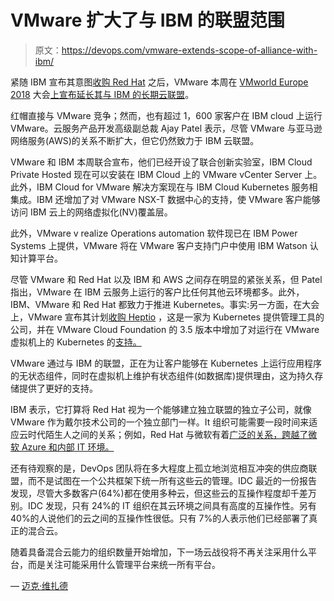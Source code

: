 # VMware 扩大了与 IBM 的联盟范围

> 原文：<https://devops.com/vmware-extends-scope-of-alliance-with-ibm/>

紧随 IBM 宣布其意图[收购 Red Hat](https://devops.com/how-ibms-34b-bid-for-red-hat-will-spur-devops-adoption/) 之后，VMware 本周在 [VMworld Europe 2018](https://www.vmworld.com/en/europe/index.html) 大会[上宣布延长其与 IBM 的长期云联盟](https://www.vmware.com/company/news/releases/vmw-newsfeed.IBM-and-VMware-Advance-Partnership-to-Accelerate-Enterprise-Hybrid-Cloud-Adoption-and-Digital-Transformation.1645721.html)。

红帽直接与 VMware 竞争；然而，也有超过 1，600 家客户在 IBM cloud 上运行 VMware。云服务产品开发高级副总裁 Ajay Patel 表示，尽管 VMware 与亚马逊网络服务(AWS)的关系不断扩大，但它仍然致力于 IBM 云联盟。

VMware 和 IBM 本周联合宣布，他们已经开设了联合创新实验室，IBM Cloud Private Hosted 现在可以安装在 IBM Cloud 上的 VMware vCenter Server 上。此外，IBM Cloud for VMware 解决方案现在与 IBM Cloud Kubernetes 服务相集成。IBM 还增加了对 VMware NSX-T 数据中心的支持，使 VMware 客户能够访问 IBM 云上的网络虚拟化(NV)覆盖层。

此外，VMware v realize Operations automation 软件现已在 IBM Power Systems 上提供，VMware 将在 VMware 客户支持门户中使用 IBM Watson 认知计算平台。

尽管 VMware 和 Red Hat 以及 IBM 和 AWS 之间存在明显的紧张关系，但 Patel 指出，VMware 在 IBM 云服务上运行的客户比任何其他云环境都多。此外，IBM、VMware 和 Red Hat 都致力于推进 Kubernetes。事实:另一方面，在大会上，VMware 宣布其计划[收购 Heptio](https://containerjournal.com/2018/11/07/vmware-acquires-heptio-to-add-kubernetes-expertise/) ，这是一家为 Kubernetes 提供管理工具的公司，并在 VMware Cloud Foundation 的 3.5 版本中增加了对运行在 VMware 虚拟机上的 Kubernetes 的[支持。](https://www.vmware.com/company/news/releases/vmw-newsfeed.VMware-Extends-Integrated-Hybrid-Cloud-Offering-to-Deliver-Greater-Deployment-Flexibility-and-Choice-including-New-Kubernetes-Support.1645725.html)

VMware 通过与 IBM 的联盟，正在为让客户能够在 Kubernetes 上运行应用程序的无状态组件，同时在虚拟机上维护有状态组件(如数据库)提供理由，这为持久存储提供了更好的支持。

IBM 表示，它打算将 Red Hat 视为一个能够建立独立联盟的独立子公司，就像 VMware 作为戴尔技术公司的一个独立部门一样。It 组织可能需要一段时间来适应云时代陌生人之间的关系；例如，Red Hat 与微软有着[广泛的关系，跨越了微软 Azure 和内部 IT 环境。](https://containerjournal.com/2018/05/10/red-hat-and-microsoft-prep-managed-openshift-service/)

还有待观察的是，DevOps 团队将在多大程度上孤立地浏览相互冲突的供应商联盟，而不是试图在一个公共框架下统一所有这些云的管理。IDC 最近的一份报告发现，尽管大多数客户(64%)都在使用多种云，但这些云的互操作程度却千差万别。IDC 发现，只有 24%的 IT 组织在其云环境之间具有高度的互操作性。另有 40%的人说他们的云之间的互操作性很低。只有 7%的人表示他们已经部署了真正的混合云。

随着具备混合云能力的组织数量开始增加，下一场云战役将不再关注采用什么平台，而是关注可能采用什么管理平台来统一所有平台。

— [迈克·维扎德](https://devops.com/author/mike-vizard/)
